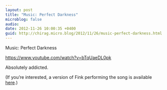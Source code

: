 ```yaml
---
layout: post
title: "Music: Perfect Darkness"
microblog: false
audio: 
date: 2012-11-26 10:00:35 +0400
guid: http://chirag.micro.blog/2012/11/26/music-perfect-darkness.html
---
```

<p>Music: Perfect Darkness</p>
<a href="https://www.youtube.com/watch?v=bTqUaeDL0pk">https://www.youtube.com/watch?v=bTqUaeDL0pk</a><p>Absolutely addicted.</p>
<p>(If you’re interested, a version of Fink performing the song is available <a href="https://www.youtube.com/watch?v=xELIJ7FrS2M" target="_blank">here</a>.)</p>
